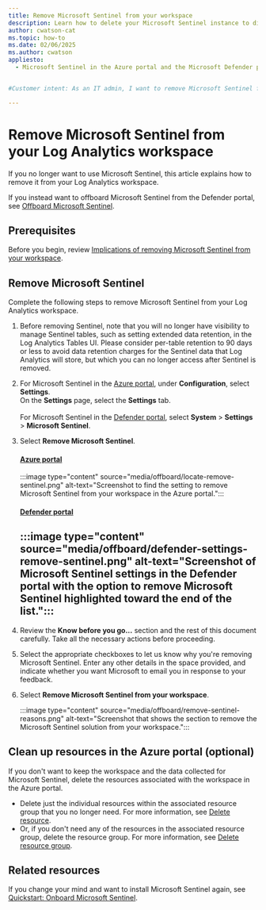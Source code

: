 ```yaml
---
title: Remove Microsoft Sentinel from your workspace
description: Learn how to delete your Microsoft Sentinel instance to discontinue use of Microsoft Sentinel and the associated costs.
author: cwatson-cat
ms.topic: how-to
ms.date: 02/06/2025
ms.author: cwatson
appliesto:
  - Microsoft Sentinel in the Azure portal and the Microsoft Defender portal


#Customer intent: As an IT admin, I want to remove Microsoft Sentinel from my Log Analytics workspace so that I can discontinue its use and manage associated costs and configurations.

---
```


# Remove Microsoft Sentinel from your Log Analytics workspace

If you no longer want to use Microsoft Sentinel, this article explains how to remove it from your Log Analytics workspace.

If you instead want to offboard Microsoft Sentinel from the Defender portal, see [Offboard Microsoft Sentinel](/defender-xdr/microsoft-sentinel-onboard?#offboard-microsoft-sentinel).

## Prerequisites

Before you begin, review [Implications of removing Microsoft Sentinel from your workspace](offboard-implications.md).

## Remove Microsoft Sentinel

Complete the following steps to remove Microsoft Sentinel from your Log Analytics workspace.

1. Before removing Sentinel, note that you will no longer have visibility to manage Sentinel tables, such as setting extended data retention, in the Log Analytics Tables UI. Please consider per-table retention to 90 days or less to avoid data retention charges for the Sentinel data that Log Analytics will store, but which you can no longer access after Sentinel is removed. 

1. For Microsoft Sentinel in the [Azure portal](https://portal.microsoft.com), under **Configuration**, select **Settings**.<br>On the **Settings** page, select the **Settings** tab. <br><br> For Microsoft Sentinel in the [Defender portal](https://security.microsoft.com/), select **System** > **Settings** > **Microsoft Sentinel**.

1. Select **Remove Microsoft Sentinel**.

    #### [Azure portal](#tab/azure-portal)
    :::image type="content" source="media/offboard/locate-remove-sentinel.png" alt-text="Screenshot to find the setting to remove Microsoft Sentinel from your workspace in the Azure portal.":::

    #### [Defender portal](#tab/defender-portal)
    :::image type="content" source="media/offboard/defender-settings-remove-sentinel.png" alt-text="Screenshot of Microsoft Sentinel settings in the Defender portal with the option to remove Microsoft Sentinel highlighted toward the end of the list.":::
    ----

1. Review the **Know before you go...** section and the rest of this document carefully. Take all the necessary actions before proceeding.

1. Select the appropriate checkboxes to let us know why you're removing Microsoft Sentinel. Enter any other details in the space provided, and indicate whether you want Microsoft to email you in response to your feedback.

1. Select **Remove Microsoft Sentinel from your workspace**.
    
    :::image type="content" source="media/offboard/remove-sentinel-reasons.png" alt-text="Screenshot that shows the section to remove the Microsoft Sentinel solution from your workspace.":::

## Clean up resources in the Azure portal (optional)

If you don't want to keep the workspace and the data collected for Microsoft Sentinel, delete the resources associated with the workspace in the Azure portal.


- Delete just the individual resources within the associated resource group that you no longer need. For more information, see [Delete resource](/azure/azure-resource-manager/management/delete-resource-group?tabs=azure-portal#delete-resource).
- Or, if you don't need any of the resources in the associated resource group, delete the resource group. For more information, see [Delete resource group](/azure/azure-resource-manager/management/delete-resource-group?tabs=azure-portal).

## Related resources

If you change your mind and want to install Microsoft Sentinel again, see [Quickstart: Onboard Microsoft Sentinel](quickstart-onboard.md).

